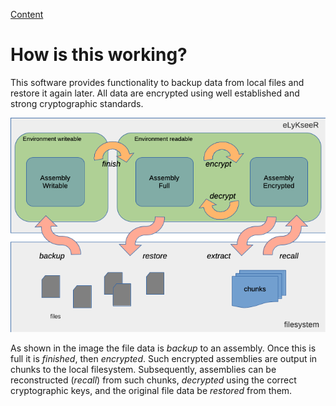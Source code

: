 [Content](00_Content.md)

# How is this working?

This software provides functionality to backup data from local files and restore it again later.
All data are encrypted using well established and strong cryptographic standards.

![Data flow in eLyKseeR](./img/img1.png)

As shown in the image the file data is *backup* to an assembly. Once this is full it is *finished*, then *encrypted*. Such encrypted assemblies are output in chunks to the local filesystem.
Subsequently, assemblies can be reconstructed (*recall*) from such chunks, *decrypted* using the correct cryptographic keys, and the original file data be *restored* from them.

